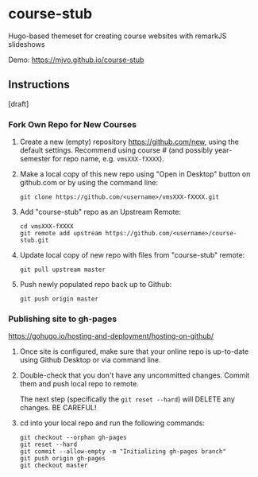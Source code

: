 # course-stub

Hugo-based themeset for creating course websites with remarkJS slideshows

Demo:  https://mjvo.github.io/course-stub


## Instructions

[draft]

### Fork Own Repo for New Courses

1. Create a new (empty) repository https://github.com/new, using the default settings. Recommend using course # (and possibly year-semester for repo name, e.g. `vmsXXX-fXXXX`).

2.  Make a local copy of this new repo using "Open in Desktop" button on github.com or by using the command line:

    ```
    git clone https://github.com/<username>/vmsXXX-fXXXX.git
    ```

3.  Add "course-stub" repo as an Upstream Remote:

    ```
    cd vmsXXX-fXXXX
    git remote add upstream https://github.com/<username>/course-stub.git
    ```
4.  Update local copy of new repo with files from "course-stub" remote:

    ```
    git pull upstream master
    ```

5.  Push newly populated repo back up to Github:

    ```
    git push origin master
    ```
    


### Publishing site to gh-pages   
https://gohugo.io/hosting-and-deployment/hosting-on-github/

1.  Once site is configured, make sure that your online repo is up-to-date using Github Desktop or via command line.

2. Double-check that you don't have any uncommitted changes.  Commit them and push local repo to remote.

    The next step (specifically the `git reset --hard`) will DELETE any changes.  BE CAREFUL!

3.  cd into your local repo and run the following commands:

    ```
    git checkout --orphan gh-pages
    git reset --hard
    git commit --allow-empty -m "Initializing gh-pages branch"
    git push origin gh-pages
    git checkout master
    ```


